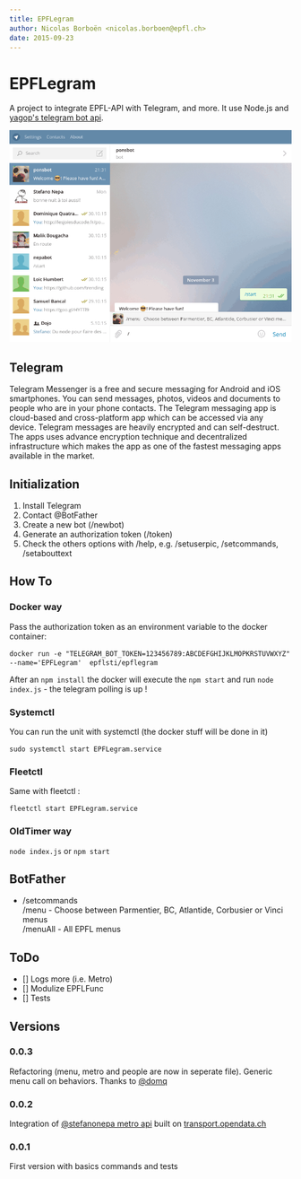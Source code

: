 ```yaml
---
title: EPFLegram
author: Nicolas Borboën <nicolas.borboen@epfl.ch>
date: 2015-09-23
---
```


<!--
                              EPFLegram README

    pandoc -o README.pdf README.md && xpdf README.pdf
           _________________ _       _____ _____ ______  ___  ___  ___
          |  ___| ___ \  ___| |    _|  ___|  __ \| ___ \/ _ \ |  \/  |
          | |__ | |_/ / |_  | |   (_) |__ | |  \/| |_/ / /_\ \| .  . |
          |  __||  __/|  _| | |     |  __|| | __ |    /|  _  || |\/| |
          | |___| |   | |   | |_____| |___| |_\ \| |\ \| | | || |  | |
          \____/\_|   \_|   \_____(_)____/ \____/\_| \_\_| |_/\_|  |_/
                                                              Have fun.
-->

# EPFLegram
A project to integrate EPFL-API with Telegram, and more. It use Node.js and [yagop's telegram bot api](https://github.com/yagop/node-telegram-bot-api).

![EPFLegram Metro Demo](https://raw.githubusercontent.com/ponsfrilus/EPFLegram/master/media/EPFLegram_metro.gif "EPFLegram Metro Demo")


## Telegram
Telegram Messenger is a free and secure messaging for Android and iOS smartphones. You can send messages, photos, videos and documents to people who are in your phone contacts. The Telegram messaging app is cloud-based and cross-platform app which can be accessed via any device. Telegram messages are heavily encrypted and can self-destruct. The apps uses advance encryption technique and decentralized infrastructure which makes the app as one of the fastest messaging apps available in the market.

## Initialization
1. Install Telegram
1. Contact @BotFather
1. Create a new bot (/newbot)
1. Generate an authorization token (/token)
1. Check the others options with /help, e.g. /setuserpic, /setcommands, /setabouttext

## How To
### Docker way
Pass the authorization token as an environment variable to the docker container:
```
docker run -e "TELEGRAM_BOT_TOKEN=123456789:ABCDEFGHIJKLMOPKRSTUVWXYZ" --name='EPFLegram'  epflsti/epflegram
```
After an `npm install` the docker will execute the `npm start` and run `node index.js` - the telegram polling is up !

### Systemctl
You can run the unit with systemctl (the docker stuff will be done in it)
```
sudo systemctl start EPFLegram.service
```

### Fleetctl
Same with fleetctl :
```
fleetctl start EPFLegram.service
```
### OldTimer way
`node index.js` or `npm start`

## BotFather
* /setcommands  
  /menu - Choose between Parmentier, BC, Atlantide, Corbusier or Vinci menus  
  /menuAll - All EPFL menus  

## ToDo
* [] Logs more (i.e. Metro)
* [] Modulize EPFLFunc
* [] Tests

## Versions

### 0.0.3
Refactoring (menu, metro and people are now in seperate file). Generic menu call on behaviors. Thanks to [\@domq](https://github.com/domq)

### 0.0.2
Integration of [\@stefanonepa metro api](https://github.com/stefanonepa/nepabot) built on [transport.opendata.ch](http://transport.opendata.ch) 

### 0.0.1
First version with basics commands and tests
